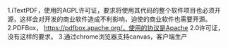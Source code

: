 1.iTextPDF，使用的AGPL许可证，要求将使用其代码的整个软件项目也必须开源，这样会对开发的商业软件造成不利影响，迫使的商业软件也需要开源。
2.PDFBox， https://pdfbox.apache.org/，使用的协议是Apache 2.0许可证，没有这样的要求。
3.通过chrome浏览器支持canvas，客户端生产
